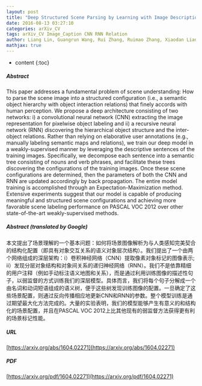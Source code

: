 ```yaml
---
layout: post
title: "Deep Structured Scene Parsing by Learning with Image Descriptions"
date: 2016-08-13 03:27:10
categories: arXiv_CV
tags: arXiv_CV Image_Caption CNN RNN Relation
author: Liang Lin, Guangrun Wang, Rui Zhang, Ruimao Zhang, Xiaodan Liang, Wangmeng Zuo
mathjax: true
---
```


* content
{:toc}

##### Abstract
This paper addresses a fundamental problem of scene understanding: How to parse the scene image into a structured configuration (i.e., a semantic object hierarchy with object interaction relations) that finely accords with human perception. We propose a deep architecture consisting of two networks: i) a convolutional neural network (CNN) extracting the image representation for pixelwise object labeling and ii) a recursive neural network (RNN) discovering the hierarchical object structure and the inter-object relations. Rather than relying on elaborative user annotations (e.g., manually labeling semantic maps and relations), we train our deep model in a weakly-supervised manner by leveraging the descriptive sentences of the training images. Specifically, we decompose each sentence into a semantic tree consisting of nouns and verb phrases, and facilitate these trees discovering the configurations of the training images. Once these scene configurations are determined, then the parameters of both the CNN and RNN are updated accordingly by back propagation. The entire model training is accomplished through an Expectation-Maximization method. Extensive experiments suggest that our model is capable of producing meaningful and structured scene configurations and achieving more favorable scene labeling performance on PASCAL VOC 2012 over other state-of-the-art weakly-supervised methods.

##### Abstract (translated by Google)
本文提出了场景理解的一个基本问题：如何将场景图像解析为与人类感知完美契合的结构化配置（即具有对象交互关系的语义对象层次结构）。我们提出了一个由两个网络组成的深层架构：i）卷积神经网络（CNN）提取像素对象标记的图像表示; ii）发现分层对象结构和对象间关系的递归神经网络（RNN）。我们不是依靠精细的用户注释（例如手动标注语义地图和关系），而是通过利用训练图像的描述性句子，以弱监督的方式训练我们的深层模型。具体而言，我们将每个句子分解成一个由名词和动词短语组成的语义树，便于这些树发现训练图像的配置。一旦确定了这些场景配置，则通过反向传播相应地更新CNN和RNN的参数。整个模型训练是通过期望最大化方法完成的。大量的实验表明，我们的模型能够产生有意义的和结构化的场景配置，并且在PASCAL VOC 2012上比其他现有的弱监督方法获得更有利的场景标记性能。

##### URL
[https://arxiv.org/abs/1604.02271](https://arxiv.org/abs/1604.02271)

##### PDF
[https://arxiv.org/pdf/1604.02271](https://arxiv.org/pdf/1604.02271)

